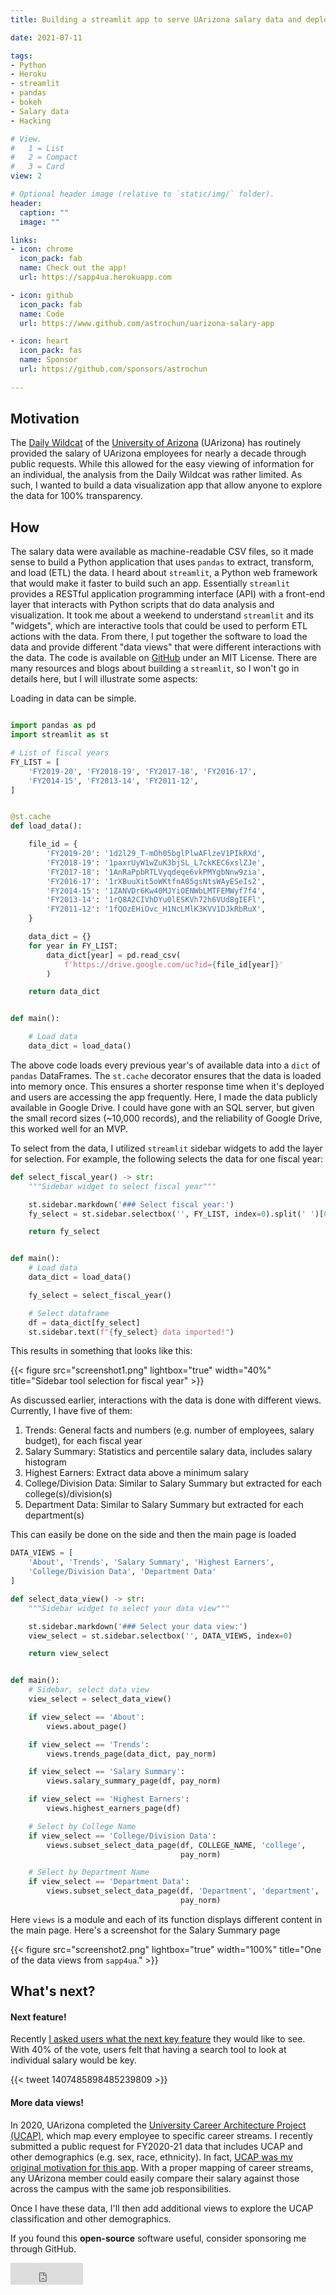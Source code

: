 ```yaml
---
title: Building a streamlit app to serve UArizona salary data and deploying it on Heroku

date: 2021-07-11

tags:
- Python
- Heroku
- streamlit
- pandas
- bokeh
- Salary data
- Hacking

# View.
#   1 = List
#   2 = Compact
#   3 = Card
view: 2

# Optional header image (relative to `static/img/` folder).
header:
  caption: ""
  image: ""

links:
- icon: chrome
  icon_pack: fab
  name: Check out the app!
  url: https://sapp4ua.herokuapp.com

- icon: github
  icon_pack: fab
  name: Code
  url: https://www.github.com/astrochun/uarizona-salary-app

- icon: heart
  icon_pack: fas
  name: Sponsor
  url: https://github.com/sponsors/astrochun
  
---
```


## Motivation 
The [Daily Wildcat](https://www.wildcat.arizona.edu/) of the
[University of Arizona](https://arizona.edu) (UArizona) has routinely provided
the salary of UArizona employees for nearly a decade through public requests.
While this allowed for the easy viewing of information for an individual,
the analysis from the Daily Wildcat was rather limited. As such, I wanted to
build a data visualization app that allow anyone to explore the data for
100% transparency.

## How
The salary data were available as machine-readable CSV files, so it made sense
to build a Python application that uses `pandas` to extract, transform, and
load (ETL) the data. I heard about `streamlit`, a Python web framework that
would make it faster to build such an app. Essentially `streamlit` provides a
RESTful application programming interface (API) with a front-end layer that
interacts with Python scripts that do data analysis and visualization. It
took me about a weekend to understand `streamlit` and its "widgets", which
are interactive tools that could be used to perform ETL actions with the data.
From there, I put together the software to load the data and provide different
"data views" that were different interactions with the data. The code is
available on [GitHub](https://www.github.com/astrochun/uarizona-salary-app)
under an MIT License. There are many resources and blogs about building a
`streamlit`, so I won't go in details here, but I will illustrate some
aspects:

Loading in data can be simple. 

```python

import pandas as pd
import streamlit as st

# List of fiscal years
FY_LIST = [
    'FY2019-20', 'FY2018-19', 'FY2017-18', 'FY2016-17',
    'FY2014-15', 'FY2013-14', 'FY2011-12',
]


@st.cache
def load_data():

    file_id = {
        'FY2019-20': '1d2l29_T-mOh05bglPlwAFlzeV1PIkRXd',
        'FY2018-19': '1paxrUyW1wZuK3bjSL_L7ckKEC6xslZJe',
        'FY2017-18': '1AnRaPpbRTLVyqdeqe6vkPMYgbNnw9zia',
        'FY2016-17': '1rXBuuXit5oWKtfnA05gsNtsWAyESeIs2',
        'FY2014-15': '1ZANVDr6Kw40MJYiOENWbLMTFEMWyf7f4',
        'FY2013-14': '1rQ8A2CIVhDYu0lESKVh72h6VUd8gIEFl',
        'FY2011-12': '1fQOzEHiOvc_H1NcLMlK3KVV1DJkRbRuX',
    }

    data_dict = {}
    for year in FY_LIST:
        data_dict[year] = pd.read_csv(
            f'https://drive.google.com/uc?id={file_id[year]}'
        )

    return data_dict


def main():

    # Load data
    data_dict = load_data()
```

The above code loads every previous year's of available data into a `dict`
of `pandas` DataFrames. The `st.cache` decorator ensures that the data is
loaded into memory once. This ensures a shorter response time when it's
deployed and users are accessing the app frequently. Here, I made the data
publicly available in Google Drive. I could have gone with an SQL server,
but given the  small record sizes (~10,000 records), and the reliability
of Google Drive, this worked well for an MVP.

To select from the data, I utilized `streamlit` sidebar widgets to add the
layer for selection. For example, the following selects the data for one
fiscal year:

```python
def select_fiscal_year() -> str:
    """Sidebar widget to select fiscal year"""

    st.sidebar.markdown('### Select fiscal year:')
    fy_select = st.sidebar.selectbox('', FY_LIST, index=0).split(' ')[0]

    return fy_select


def main():
    # Load data
    data_dict = load_data()

    fy_select = select_fiscal_year()

    # Select dataframe
    df = data_dict[fy_select]
    st.sidebar.text(f"{fy_select} data imported!")
```

This results in something that looks like this:

{{< figure src="screenshot1.png" lightbox="true" width="40%"
    title="Sidebar tool selection for fiscal year" >}}

As discussed earlier, interactions with the data is done with different views.
Currently, I have five of them:
1. Trends: General facts and numbers (e.g. number of employees, salary budget), for each fiscal year
2. Salary Summary: Statistics and percentile salary data, includes salary histogram
3. Highest Earners: Extract data above a minimum salary
4. College/Division Data: Similar to Salary Summary but extracted for each college(s)/division(s)
5. Department Data: Similar to Salary Summary but extracted for each department(s)

This can easily be done on the side and then the main page is loaded

```python
DATA_VIEWS = [
    'About', 'Trends', 'Salary Summary', 'Highest Earners',
    'College/Division Data', 'Department Data'
]

def select_data_view() -> str:
    """Sidebar widget to select your data view"""

    st.sidebar.markdown('### Select your data view:')
    view_select = st.sidebar.selectbox('', DATA_VIEWS, index=0)

    return view_select


def main():
    # Sidebar, select data view
    view_select = select_data_view()

    if view_select == 'About':
        views.about_page()

    if view_select == 'Trends':
        views.trends_page(data_dict, pay_norm)

    if view_select == 'Salary Summary':
        views.salary_summary_page(df, pay_norm)

    if view_select == 'Highest Earners':
        views.highest_earners_page(df)

    # Select by College Name
    if view_select == 'College/Division Data':
        views.subset_select_data_page(df, COLLEGE_NAME, 'college',
                                      pay_norm)

    # Select by Department Name
    if view_select == 'Department Data':
        views.subset_select_data_page(df, 'Department', 'department',
                                      pay_norm)

```

Here `views` is a module and each of its function displays different
content in the main page. Here's a screenshot for the Salary Summary page

{{< figure src="screenshot2.png" lightbox="true" width="100%"
    title="One of the data views from `sapp4ua`." >}}


## What's next?

#### Next feature!
Recently [I asked users what the next key feature](https://twitter.com/astrochunly/status/1407485898485239809)
they would like to see. With 40% of the vote, users felt that having a search
tool to look at individual salary would be key.

{{< tweet 1407485898485239809 >}}

#### More data views!
In 2020, UArizona completed the
[University Career Architecture Project (UCAP)](https://hr.arizona.edu/content/university-career-architecture-project-ucap),
which map every employee to specific career streams. I recently submitted
a public request for FY2020-21 data that includes UCAP and other
demographics (e.g. sex, race, ethnicity). In fact,
[UCAP was my original motivation for this app](https://twitter.com/astrochunly/status/1392310191190732802).
With a proper mapping of career streams, any UArizona member could
easily compare their salary against those across the campus with the
same job responsibilities.

Once I have these data, I'll then add additional views to explore
the UCAP classification and other demographics.

If you found this __open-source__ software useful, consider sponsoring me
through GitHub.
<iframe src="https://github.com/sponsors/astrochun/button"
title="Sponsor astrochun" height="35" width="116" style="border: 0;">
</iframe>
